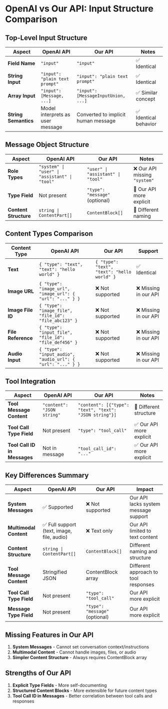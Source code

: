 # OpenAI vs Our API: Input Structure Comparison

## Top-Level Input Structure

| **Aspect** | **OpenAI API** | **Our API** | **Notes** |
|------------|----------------|-------------|-----------|
| **Field Name** | `"input"` | `"input"` | ✅ Identical |
| **String Input** | `"input": "plain text prompt"` | `"input": "plain text prompt"` | ✅ Identical |
| **Array Input** | `"input": [Message, ...]` | `"input": [MessageInputUnion, ...]` | ✅ Similar concept |
| **String Semantics** | Model interprets as user message | Converted to implicit human message | ✅ Identical behavior |

## Message Object Structure

| **Aspect** | **OpenAI API** | **Our API** | **Notes** |
|------------|----------------|-------------|-----------|
| **Role Types** | `"system" \| "user" \| "assistant" \| "tool"` | `"user" \| "assistant" \| "tool"` | ❌ Our API missing `"system"` |
| **Type Field** | Not present | `"type": "message"` (optional) | 🔄 Our API more explicit |
| **Content Structure** | `string \| ContentPart[]` | `ContentBlock[]` | 🔄 Different naming |

## Content Types Comparison

| **Content Type** | **OpenAI API** | **Our API** | **Support** |
|------------------|----------------|-------------|-------------|
| **Text** | `{ "type": "text", "text": "hello world" }` | `{ "type": "text", "text": "hello world" }` | ✅ Identical |
| **Image URL** | `{ "type": "image_url", "image_url": { "url": "..." } }` | ❌ Not supported | ❌ Missing in our API |
| **Image File ID** | `{ "type": "image_file", "file_id": "file_abc123" }` | ❌ Not supported | ❌ Missing in our API |
| **File Reference** | `{ "type": "input_file", "file_id": "file_def456" }` | ❌ Not supported | ❌ Missing in our API |
| **Audio Input** | `{ "type": "input_audio", "audio_url": { "url": "..." } }` | ❌ Not supported | ❌ Missing in our API |

## Tool Integration

| **Aspect** | **OpenAI API** | **Our API** | **Notes** |
|------------|----------------|-------------|-----------|
| **Tool Message Content** | `"content": "JSON string"` | `"content": [{"type": "text", "text": "JSON string"}]` | 🔄 Different structure |
| **Tool Call Type Field** | Not present | `"type": "tool_call"` | ✅ Our API more explicit |
| **Tool Call ID in Messages** | Not in message | `"tool_call_id": "..."` | ✅ Our API more explicit |

## Key Differences Summary

| **Aspect** | **OpenAI API** | **Our API** | **Impact** |
|------------|----------------|-------------|------------|
| **System Messages** | ✅ Supported | ❌ Not supported | Our API lacks system message support |
| **Multimodal Content** | ✅ Full support (text, image, file, audio) | ❌ Text only | Our API limited to text content |
| **Content Structure** | `string \| ContentPart[]` | `ContentBlock[]` | Different naming and structure |
| **Tool Message Content** | Stringified JSON | ContentBlock array | Different approach to tool responses |
| **Tool Call Type Field** | Not present | `"type": "tool_call"` | Our API more explicit |
| **Message Type Field** | Not present | `"type": "message"` (optional) | Our API more explicit |

## Missing Features in Our API

1. **System Messages** - Cannot set conversation context/instructions
2. **Multimodal Content** - Cannot handle images, files, or audio
3. **Simpler Content Structure** - Always requires ContentBlock array

## Strengths of Our API

1. **Explicit Type Fields** - More self-documenting
2. **Structured Content Blocks** - More extensible for future content types
3. **Tool Call ID in Messages** - Better correlation between tool calls and responses
